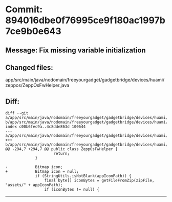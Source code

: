# Commit: 894016dbe0f76995ce9f180ac1997b7ce9b0e643
## Message: Fix missing variable initialization
## Changed files:
app/src/main/java/nodomain/freeyourgadget/gadgetbridge/devices/huami/zeppos/ZeppOsFwHelper.java

## Diff:
```
diff --git a/app/src/main/java/nodomain/freeyourgadget/gadgetbridge/devices/huami/zeppos/ZeppOsFwHelper.java b/app/src/main/java/nodomain/freeyourgadget/gadgetbridge/devices/huami/zeppos/ZeppOsFwHelper.java
index c00b6fec9a..4c8dde863d 100644
--- a/app/src/main/java/nodomain/freeyourgadget/gadgetbridge/devices/huami/zeppos/ZeppOsFwHelper.java
+++ b/app/src/main/java/nodomain/freeyourgadget/gadgetbridge/devices/huami/zeppos/ZeppOsFwHelper.java
@@ -294,7 +294,7 @@ public class ZeppOsFwHelper {
                     return;
             }
 
-            Bitmap icon;
+            Bitmap icon = null;
             if (StringUtils.isNotBlank(appIconPath)) {
                 final byte[] iconBytes = getFileFromZip(zipFile, "assets/" + appIconPath);
                 if (iconBytes != null) {
```
-----------------------------------
